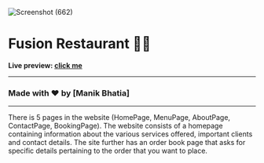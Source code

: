 ![Screenshot (662)](https://user-images.githubusercontent.com/72129763/201428575-1008b2ef-c56d-4ee0-b15a-5607270a82b0.png)

# Fusion Restaurant 👨‍🍳

**Live preview: [click me](https://graceful-brioche-e44e73.netlify.app/)**

---

### Made with ❤️ by [Manik Bhatia]

---

There is 5 pages in the website (HomePage, MenuPage, AboutPage, ContactPage, BookingPage). The website consists of a homepage containing information about the various services offered, important clients and contact details. The site further has an order book page that asks for specific details pertaining to the order that you want to place.

